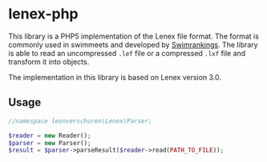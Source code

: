 # lenex-php

This library is a PHP5 implementation of the Lenex file format. The format is commonly used in swimmeets and developed by [Swimrankings](https://www.swimrankings.net/).
The library is able to read an uncompressed `.lef` file or a compressed `.lxf` file and transform it into objects.

The implementation in this library is based on Lenex version 3.0.

## Usage
```php
//namespace leonverschuren\Lenex\Parser;

$reader = new Reader();
$parser = new Parser();
$result = $parser->parseResult($reader->read(PATH_TO_FILE));
```
